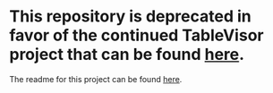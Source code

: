 # This repository is deprecated in favor of the continued TableVisor project that can be found [here](https://github.com/lsinfo3/JTableVisor).

The readme for this project can be found [here](USAGE.md).
